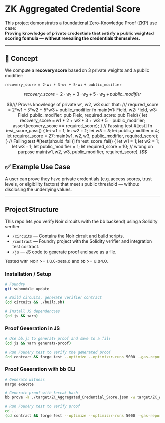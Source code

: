 # ZK Aggregated Credential Score

This project demonstrates a foundational Zero-Knowledge Proof (ZKP) use case:  
**Proving knowledge of private credentials that satisfy a public weighted scoring formula — without revealing the credentials themselves.**

---

## 🧠 Concept

We compute a **recovery score** based on 3 private weights and a public modifier:

`recovery_score = 2·w₁ + 3·w₂ + 5·w₃ + public_modifier`

$$
\mathit{recovery\_score} = 2 \cdot w_1 + 3 \cdot w_2 + 5 \cdot w_3 + \mathit{public\_modifier}
$$
```math
/// Proves knowledge of private w1, w2, w3 such that:
/// required_score = 2*w1 + 3*w2 + 5*w3 + public_modifier
fn main(w1: Field, w2: Field, w3: Field, public_modifier: pub Field, required_score: pub Field) {
    let recovery_score = w1 * 2 + w2 * 3 + w3 * 5 + public_modifier;
    assert(recovery_score == required_score);
}

// Passing test
#[test]
fn test_score_pass() {
    let w1 = 1;
    let w2 = 2;
    let w3 = 3;
    let public_modifier = 4;
    let required_score = 27;
    main(w1, w2, w3, public_modifier, required_score);
}

// Failing test
#[test(should_fail)]
fn test_score_fail() {
    let w1 = 1;
    let w2 = 1;
    let w3 = 1;
    let public_modifier = 1;
    let required_score = 10; // wrong on purpose
    main(w1, w2, w3, public_modifier, required_score);
}
```

## ✅ Example Use Case

A user can prove they have private credentials (e.g. access scores, trust levels, or eligibility factors) that meet a public threshold — without disclosing the underlying values.

---

## Project Structure

This repo lets you verify Noir circuits (with the bb backend) using a Solidity verifier.

- `/circuits` — Contains the Noir circuit and build scripts.
- `/contract` — Foundry project with the Solidity verifier and integration test contract.
- `/js` — JS code to generate proof and save as a file.

Tested with Noir >= 1.0.0-beta.6 and bb >= 0.84.0.

### Installation / Setup

```bash
# Foundry
git submodule update

# Build circuits, generate verifier contract
(cd circuits && ./build.sh)

# Install JS dependencies
(cd js && yarn)
```

### Proof Generation in JS

```bash
# Use bb.js to generate proof and save to a file
(cd js && yarn generate-proof)

# Run Foundry test to verify the generated proof
(cd contract && forge test --optimize --optimizer-runs 5000 --gas-report -vvv)
```

### Proof Generation with bb CLI

```bash
# Generate witness
nargo execute

# Generate proof with keccak hash
bb prove -b ./target/ZK_Aggregated_Credential_Score.json -w target/ZK_Aggregated_Credential_Score.gz -o ./target --oracle_hash keccak

# Run Foundry test to verify proof
cd ..
(cd contract && forge test --optimize --optimizer-runs 5000 --gas-report -vvv)
```
